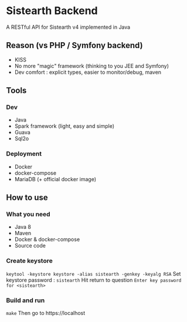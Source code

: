 Sistearth Backend
=================

A RESTful API for Sistearth v4 implemented in Java

Reason (vs PHP / Symfony backend)
---------------------------------

* KISS
* No more "magic" framework (thinking to you JEE and Symfony)
* Dev comfort : explicit types, easier to monitor/debug, maven 
 
Tools
-----

### Dev

* Java
* Spark framework (light, easy and simple)
* Guava
* Sql2o

### Deployment

* Docker
* docker-compose
* MariaDB (+ official docker image)

How to use
----------

### What you need

* Java 8
* Maven
* Docker & docker-compose
* Source code

### Create keystore

``keytool -keystore keystore -alias sistearth -genkey -keyalg RSA``
Set keystore password : ``sistearth``
Hit return to question ``Enter key password for <sistearth>``

### Build and run

``make``
Then go to https://localhost
